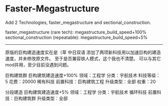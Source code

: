 # Faster-Megastructure
Add 2 Technologies, faster_megastructure and sectional_construction.

faster_megastructure (rare tech): megastructure_build_speed+100%
sectional_construction (repeatable): megastructure_build_speed+5%

----------

原版的巨构建造速度实在是（草 中日双语
添加了两项新科技用以加速巨构的建造速度，并未修改原文件。
至于是否兼容铁人模式，这个我也不清楚。
可以与其它mod并用，至少目前没遇到问题。

巨构建筑群
巨构建筑建造速度+100%
领域：工程学
分类：宇航技术
科技等级：5
花费：20000
稀有科技
前置科技：巨构建筑工程
升级类型：全部
权重：20

分段建造
巨构建筑建造速度+5%
领域：工程学
分类：宇航技术
循环科技
前置科技：巨构建筑群
升级类型：全部

